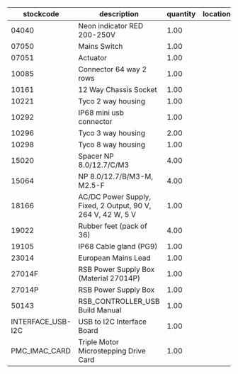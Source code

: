 |stockcode|description|quantity|location|
|---------|-----------|--------|--------|
|04040|Neon indicator RED 200-250V|1.00||
|07050|Mains Switch|1.00||
|07051|Actuator|1.00||
|10085|Connector  64 way 2 rows|1.00||
|10161|12 Way Chassis Socket|1.00||
|10221|Tyco 2 way housing|1.00||
|10292|IP68 mini usb connector|1.00||
|10296|Tyco 3 way housing|2.00||
|10298|Tyco 8 way housing|1.00||
|15020|Spacer NP 8.0/12.7/C/M3|4.00||
|15064|NP 8.0/12.7/B/M3-M, M2.5-F|4.00||
|18166|AC/DC Power Supply, Fixed, 2 Output, 90 V, 264 V, 42 W, 5 V|1.00||
|19022|Rubber feet (pack of 36)|4.00||
|19105|IP68 Cable gland (PG9)|1.00||
|23014|European Mains Lead|1.00||
|27014F|RSB Power Supply Box (Material 27014P)|1.00||
|27014P|RSB Power Supply Box|1.00||
|50143|RSB_CONTROLLER_USB Build Manual|1.00||
|INTERFACE_USB-I2C|USB to I2C Interface Board|1.00||
|PMC_IMAC_CARD|Triple Motor Microstepping Drive Card|1.00||
